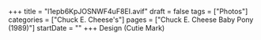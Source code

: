 +++
title = "l1epb6KpJOSNWF4uF8EI.avif"
draft = false
tags = ["Photos"]
categories = ["Chuck E. Cheese's"]
pages = ["Chuck E. Cheese Baby Pony (1989)"]
startDate = ""
+++
Design (Cutie Mark)
